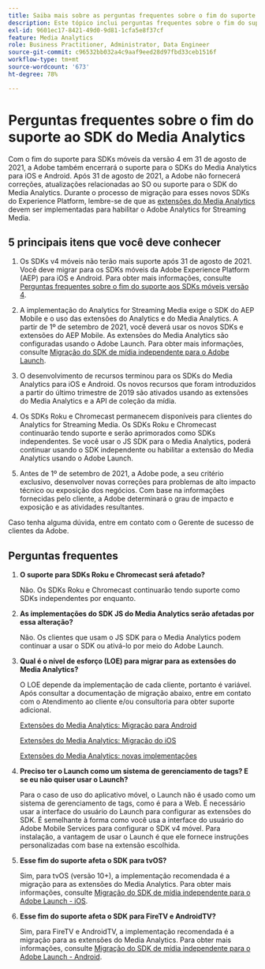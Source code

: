 ```yaml
---
title: Saiba mais sobre as perguntas frequentes sobre o fim do suporte ao SDK do Media Analytics
description: Este tópico inclui perguntas frequentes sobre o fim do suporte para SDKs do Media Analytics.
exl-id: 9601ec17-8421-49d0-9d81-1cfa5e8f37cf
feature: Media Analytics
role: Business Practitioner, Administrator, Data Engineer
source-git-commit: c96532bb032a4c9aaf9eed28d97fbd33ceb1516f
workflow-type: tm+mt
source-wordcount: '673'
ht-degree: 78%

---
```


# Perguntas frequentes sobre o fim do suporte ao SDK do Media Analytics

Com o fim do suporte para SDKs móveis da versão 4 em 31 de agosto de 2021, a Adobe também encerrará o suporte para o SDKs do Media Analytics para iOS e Android. Após 31 de agosto de 2021, a Adobe não fornecerá correções, atualizações relacionadas ao SO ou suporte para o SDK do Media Analytics.  Durante o processo de migração para esses novos SDKs do Experience Platform, lembre-se de que as [extensões do Media Analytics](https://aep-sdks.gitbook.io/docs/using-mobile-extensions/adobe-media-analytics) devem ser implementadas para habilitar o Adobe Analytics for Streaming Media.

## 5 principais itens que você deve conhecer

1. Os SDKs v4 móveis não terão mais suporte após 31 de agosto de 2021. Você deve migrar para os SDKs móveis da Adobe Experience Platform (AEP) para iOS e Android. Para obter mais informações, consulte [Perguntas frequentes sobre o fim do suporte aos SDKs móveis versão 4](https://aep-sdks.gitbook.io/docs/version-4-sdk-end-of-support-faq).

1. A implementação do Analytics for Streaming Media exige o SDK do AEP Mobile e o uso das extensões do Analytics e do Media Analytics. A partir de 1º de setembro de 2021, você deverá usar os novos SDKs e extensões do AEP Mobile.  As extensões do Media Analytics são configuradas usando o Adobe Launch.  Para obter mais informações, consulte [Migração do SDK de mídia independente para o Adobe Launch](https://experienceleague.adobe.com/docs/media-analytics/using/sdk-implement/sdk-to-launch/sdk-to-launch-migration.html).

1. O desenvolvimento de recursos terminou para os SDKs do Media Analytics para iOS e Android.  Os novos recursos que foram introduzidos a partir do último trimestre de 2019 são ativados usando as extensões do Media Analytics e a API de coleção da mídia.

1. Os SDKs Roku e Chromecast permanecem disponíveis para clientes do Analytics for Streaming Media. Os SDKs Roku e Chromecast continuarão tendo suporte e serão aprimorados como SDKs independentes.  Se você usar o JS SDK para o Media Analytics, poderá continuar usando o SDK independente ou habilitar a extensão do Media Analytics usando o Adobe Launch.

1. Antes de 1º de setembro de 2021, a Adobe pode, a seu critério exclusivo, desenvolver novas correções para problemas de alto impacto técnico ou exposição dos negócios. Com base na informações fornecidas pelo cliente, a Adobe determinará o grau de impacto e exposição e as atividades resultantes.

Caso tenha alguma dúvida, entre em contato com o Gerente de sucesso de clientes da Adobe.

## Perguntas frequentes

1. **O suporte para SDKs Roku e Chromecast será afetado? &#x200B;**

   Não.  Os SDKs Roku e Chromecast continuarão tendo suporte como SDKs independentes por enquanto.

1. **As implementações do SDK JS do Media Analytics serão afetadas por essa alteração? &#x200B;**

   Não.  Os clientes que usam o JS SDK para o Media Analytics podem continuar a usar o SDK ou ativá-lo por meio do Adobe Launch.
&#x200B;
1. **Qual é o nível de esforço (LOE) para migrar para as extensões do Media Analytics? &#x200B;**

   O LOE depende da implementação de cada cliente, portanto é variável.  Após consultar a documentação de migração abaixo, entre em contato com o Atendimento ao cliente e/ou consultoria para obter suporte adicional.

   [Extensões do Media Analytics: Migração para Android](https://experienceleague.adobe.com/docs/media-analytics/using/sdk-implement/sdk-to-launch/sdk-to-launch-migration-platforms/sdk-to-launch-migration-android.html)

   [Extensões do Media Analytics: Migração do iOS](https://experienceleague.adobe.com/docs/media-analytics/using/sdk-implement/sdk-to-launch/sdk-to-launch-migration-platforms/sdk-to-launch-migration-ios.html)

   [Extensões do Media Analytics: novas implementações](https://aep-sdks.gitbook.io/docs/using-mobile-extensions/adobe-media-analytics)

1. **Preciso ter o Launch como um sistema de gerenciamento de tags? E se eu não quiser usar o Launch?**

   Para o caso de uso do aplicativo móvel, o Launch não é usado como um sistema de gerenciamento de tags, como é para a Web.  É necessário usar a interface do usuário do Launch para configurar as extensões do SDK. É semelhante à forma como você usa a interface do usuário do Adobe Mobile Services para configurar o SDK v4 móvel. Para instalação, a vantagem de usar o Launch é que ele fornece instruções personalizadas com base na extensão escolhida.

1. **Esse fim do suporte afeta o SDK para tvOS?**

   Sim, para tvOS (versão 10+), a implementação recomendada é a migração para as extensões do Media Analytics.  Para obter mais informações, consulte [Migração do SDK de mídia independente para o Adobe Launch - iOS](https://experienceleague.adobe.com/docs/media-analytics/using/sdk-implement/sdk-to-launch/sdk-to-launch-migration-platforms/sdk-to-launch-migration-ios.html).

1. **Esse fim do suporte afeta o SDK para FireTV e AndroidTV? &#x200B;**

   Sim, para FireTV e AndroidTV, a implementação recomendada é a migração para as extensões do Media Analytics.  Para obter mais informações, consulte [Migração do SDK de mídia independente para o Adobe Launch - Android](https://experienceleague.adobe.com/docs/media-analytics/using/sdk-implement/sdk-to-launch/sdk-to-launch-migration-platforms/sdk-to-launch-migration-android.html).
